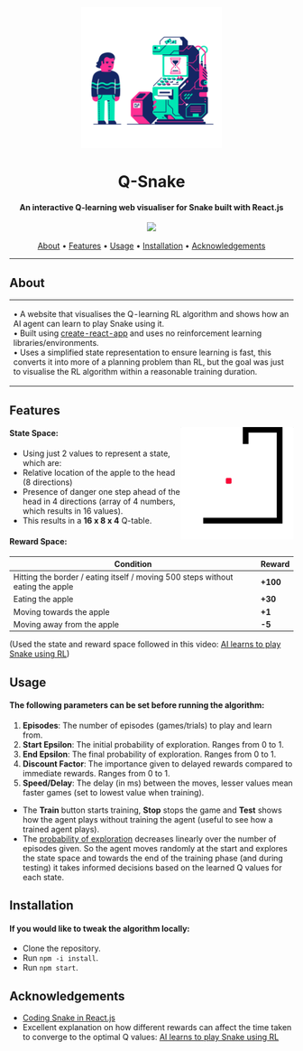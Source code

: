 <p align="center">
  <a href="https://github.com/sid-sr/Q-Snake">
    <img src="./src/img/cyborg-25.png" width=250>
  </a>
</p>

<p align="center">
    <h1 align='center'> Q-Snake </h1>
</p>
<h4 align='center'>An interactive Q-learning web visualiser for Snake built with React.js </h4>

<p align="center">
  <a href='https://lbesson.mit-license.org/'>
  <img src='https://img.shields.io/badge/License-MIT-blue.svg'>
</p>

<p align="center">
  <a href="#about">About</a> •
  <a href="#features">Features</a> •
  <a href="#usage">Usage</a> •
  <a href="#installation">Installation</a> •
  <a href="#acknowledgements">Acknowledgements</a>
</p>
 
---
## About

<table>
<tr>
<td>

• A website that visualises the Q-learning RL algorithm and shows how an AI agent can learn to play Snake using it. <br>
• Built using [create-react-app](https://github.com/facebook/create-react-app) and uses no reinforcement learning libraries/environments. <br>
• Uses a simplified state representation to ensure learning is fast, this converts it into more of a planning problem than RL, but the goal was just to visualise the RL algorithm within a reasonable training duration.
</td>
</tr>
</table>


## Features

<img align="right" width="200" src="./src/img/vizgif.gif" alt="AI after 5000 episodes.">

<h4>State Space:</h4>

* Using just 2 values to represent a state, which are:
* Relative location of the apple to the head (8 directions)
* Presence of danger one step ahead of the head in 4 directions (array of 4 numbers, which results in 16 values).
* This results in a **16 x 8 x 4** Q-table.

<h4>Reward Space:</h4>

<table class="tg">
<thead>
  <tr>
    <th class="tg-baqh">Condition</th>
    <th class="tg-0lax">Reward</th>
  </tr>
</thead>
<tbody>
  <tr>
    <td class="tg-0lax">Hitting the border / eating itself / moving 500 steps without eating the apple</td>
    <td class="tg-0lax"><span style="font-weight:bold">+100</span></td>
  </tr>
  <tr>
    <td class="tg-0lax">Eating the apple</td>
    <td class="tg-0lax"><span style="font-weight:bold">+30</span></td>
  </tr>
  <tr>
    <td class="tg-0lax">Moving towards the apple</td>
    <td class="tg-0lax"><span style="font-weight:bold">+1</span></td>
  </tr>
  <tr>
    <td class="tg-0lax"><span style="font-weight:400;font-style:normal">Moving away from the apple</span></td>
    <td class="tg-0lax"><span style="font-weight:bold">-5</span></td>
  </tr>
</tbody>
</table>

(Used the state and reward space followed in this video: [AI learns to play Snake using RL](https://youtu.be/8cdUree20j4))

## Usage
#### The following parameters can be set before running the algorithm: 
1. <b>Episodes</b>: The number of episodes (games/trials) to play and learn from. 
2. <b>Start Epsilon</b>: The initial probability of exploration. Ranges from 0 to 1.
3. <b>End Epsilon</b>: The final probability of exploration. Ranges from 0 to 1.
4. <b>Discount Factor</b>: The importance given to delayed rewards compared to immediate rewards. Ranges from 0 to 1.
5. <b>Speed/Delay</b>: The delay (in ms) between the moves, lesser values mean faster games (set to lowest value when training).

* The <b>Train</b> button starts training, <b>Stop</b> stops the game and <b>Test</b> shows how the agent plays without training the agent (useful to see how a trained agent plays).
* The [probability of exploration](https://www.oreilly.com/library/view/hands-on-reinforcement-learning/9781788836524/0c14fb24-1926-4cc3-8bf6-818cae23bde2.xhtml) decreases linearly over the number of episodes given. So the agent moves randomly at the start and explores the state space and towards the end of the training phase (and during testing) it takes informed decisions based on the learned Q values for each state. 

## Installation
#### If you would like to tweak the algorithm locally:

* Clone the repository.
* Run ```npm -i install```.
* Run ```npm start```.

## Acknowledgements

* [Coding Snake in React.js](https://youtu.be/-oOgsGP3t5o)
* Excellent explanation on how different rewards can affect the time taken to converge to the optimal Q values: [AI learns to play Snake using RL](https://youtu.be/8cdUree20j4)
